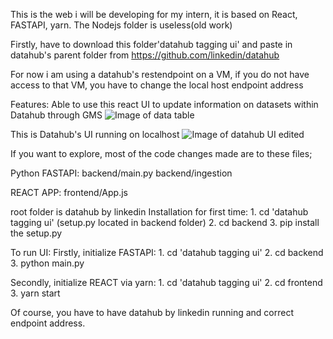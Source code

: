 This is the web i will be developing for my intern, it is based on React, FASTAPI, yarn. The Nodejs folder is useless(old work)

Firstly, have to download this folder'datahub tagging ui' and paste in datahub's parent folder from https://github.com/linkedin/datahub

For now i am using a datahub's restendpoint on a VM, if you do not have access to that VM, you have to change the local host endpoint address

Features:
Able to use this react UI to update information on datasets within Datahub through GMS
![Image of data table](https://user-images.githubusercontent.com/60865228/133769051-49a21991-77ed-4d6e-a2c8-81b44fc7c775.gif)

This is Datahub's UI running on localhost
![Image of datahub UI edited](https://user-images.githubusercontent.com/60865228/131979923-ebe9efec-f11d-4da3-870b-c9a6294de6a0.png)


If you want to explore, most of the code changes made are to these files;


Python FASTAPI:
backend/main.py
backend/ingestion

REACT APP:
frontend/App.js


root folder is datahub by linkedin
Installation for first time:
    1. cd 'datahub tagging ui'
    (setup.py located in backend folder)
    2. cd backend
    3. pip install the setup.py

To run UI:
Firstly, initialize FASTAPI:
    1. cd 'datahub tagging ui'
    2. cd backend
    3. python main.py

Secondly, initialize REACT via yarn:
    1. cd 'datahub tagging ui'
    2. cd frontend
    3. yarn start
    
Of course, you have to have datahub by linkedin running and correct endpoint address.
